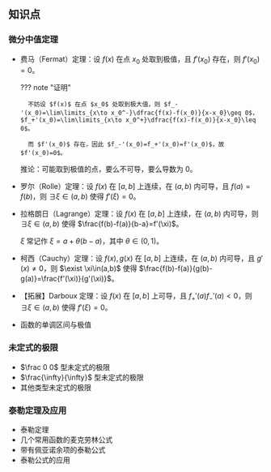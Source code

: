 ## 知识点

### 微分中值定理

- 费马（Fermat）定理：设 $f(x)$ 在点 $x_0$ 处取到极值，且 $f'(x_0)$ 存在，则 $f'(x_0)=0$。

	??? note "证明"
	
        不妨设 $f(x)$ 在点 $x_0$ 处取到极大值，则 $f_-'(x_0)=\lim\limits_{x\to x_0^-}\dfrac{f(x)-f(x_0)}{x-x_0}\geq 0$，$f_+'(x_0)=\lim\limits_{x\to x_0^+}\dfrac{f(x)-f(x_0)}{x-x_0}\leq 0$。
        
        而 $f'(x_0)$ 存在，因此 $f_-'(x_0)=f_+'(x_0)=f'(x_0)$，故 $f'(x_0)=0$。

    推论：可能取到极值的点，要么不可导，要么导数为 $0$。

- 罗尔（Rolle）定理：设 $f(x)$ 在 $[a,b]$ 上连续，在 $(a,b)$ 内可导，且 $f(a)=f(b)$，则 $\exists\xi\in(a,b)$ 使得 $f'(\xi)=0$。

- 拉格朗日（Lagrange）定理：设 $f(x)$ 在 $[a,b]$ 上连续，在 $(a,b)$ 内可导，则 $\exists \xi\in(a,b)$ 使得 $\frac{f(b)-f(a)}{b-a}=f'(\xi)$。

	$\xi$ 常记作 $\xi=a+\theta(b-a)$，其中 $\theta\in(0,1)$。

- 柯西（Cauchy）定理：设 $f(x),g(x)$ 在 $[a,b]$ 上连续，在 $(a,b)$ 内可导，且 $g'(x)\neq 0$，则 $\exist \xi\in(a,b)$ 使得 $\frac{f(b)-f(a)}{g(b)-g(a)}=\frac{f'(\xi)}{g'(\xi)}$。

- 【拓展】Darboux 定理：设 $f(x)$ 在 $[a,b]$ 上可导，且 $f_+'(a)f_-'(a)<0$，则 $\exists \xi\in(a,b)$ 使得 $f'(\xi)=0$。

- 函数的单调区间与极值

### 未定式的极限

- $\frac 0 0$ 型未定式的极限
- $\frac{\infty}{\infty}$ 型未定式的极限
- 其他类型未定式的极限

### 泰勒定理及应用

- 泰勒定理
- 几个常用函数的麦克劳林公式
- 带有佩亚诺余项的泰勒公式
- 泰勒公式的应用

